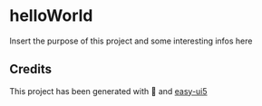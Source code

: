 # helloWorld

Insert the purpose of this project and some interesting infos here

## Credits

This project has been generated with 💙 and [easy-ui5](https://github.com/SAP)
